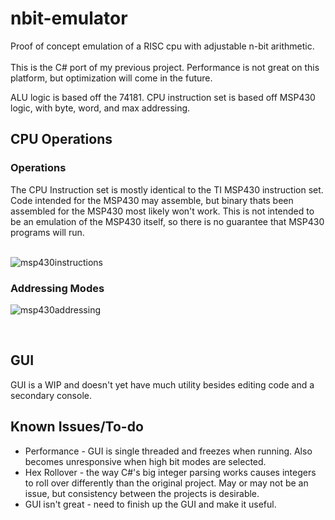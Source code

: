 # nbit-emulator
Proof of concept emulation of a RISC cpu with adjustable n-bit arithmetic.<br><br>
This is the C# port of my previous project. Performance is not great on this platform, but optimization will come in the future.

ALU logic is based off the 74181.
CPU instruction set is based off MSP430 logic, with byte, word, and max addressing.
<h2>CPU Operations</h2>
<h3>Operations</h3>
The CPU Instruction set is mostly identical to the TI MSP430 instruction set. Code intended for the MSP430 may assemble, but binary thats been assembled for the MSP430 most likely won't work. This is not intended to be an emulation of the MSP430 itself, so there is no guarantee that MSP430 programs will run. 
<br>
<br>

![msp430instructions](https://user-images.githubusercontent.com/9161414/160333626-b8487627-f5fc-4055-a0cf-2f5cb5775d26.png)
<h3>Addressing Modes</h3>

![msp430addressing](https://user-images.githubusercontent.com/9161414/160333770-1f94e6ed-76a8-4812-9cb1-3940a7e4c5cf.png)

<br>
<h2>GUI</h2>
GUI is a WIP and doesn't yet have much utility besides editing code and a secondary console. 
<br>
<h2>Known Issues/To-do</h2>
<ul>
  <li>Performance - GUI is single threaded and freezes when running. Also becomes unresponsive when high bit modes are selected. </li>
  <li>Hex Rollover - the way C#'s big integer parsing works causes integers to roll over differently than the original project. May or may not be an issue, but consistency between the projects is desirable.</li>
  <li>GUI isn't great - need to finish up the GUI and make it useful.</li>
</ul> 
